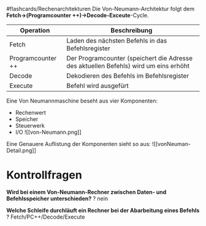 #flashcards/Rechenarchitekturen 
Die Von-Neumann-Architektur folgt dem **Fetch->(Programcounter ++)->Decode-Exceute**-Cycle.


| Operation         | Beschreibung                                                                             |
| ----------------- | ---------------------------------------------------------------------------------------- |
| Fetch             | Laden des nächsten Befehls in das Befehlsregister                                        |
| Programcounter ++ | Der Programcounter (speichert die Adresse des aktuellen Befehls) wird um eins erhöht     |
| Decode            | Dekodieren des Befehls im Befehlsregister                                                |
| Execute           |  Befehl wird ausgefürt                                                                   |

Eine Von Neumannmaschine beseht aus vier Komponenten:
- Rechenwert
- Speicher
- Steuerwerk
- I/O
![[von-Neumann.png]]


Eine Genauere Auflistung der Komponenten sieht so aus:
![[vonNeuman-Detail.png]]

# Kontrollfragen
**Wird bei einem Von-Neumann-Rechner zwischen Daten- und Befehlsspeicher unterschieden?**
?
nein

**Welche Schleife durchläuft ein Rechner bei der Abarbeitung eines Befehls**
? 
Fetch/PC++/Decode/Execute